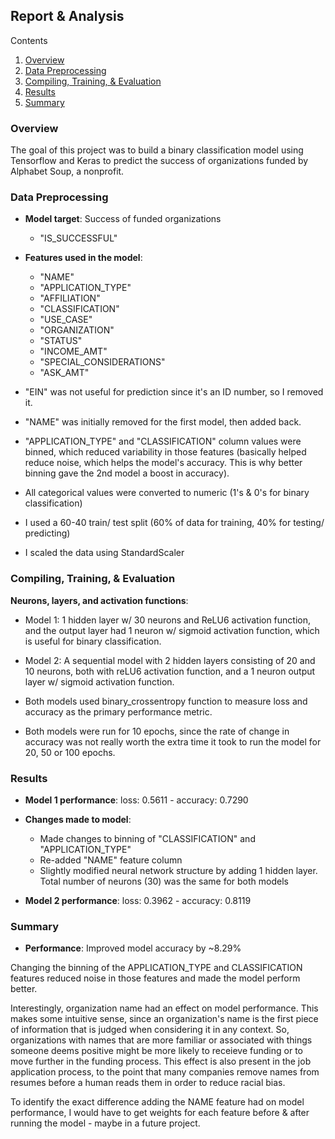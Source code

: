 ## Report & Analysis

  <summary>Contents</summary>
  <ol>
    <li><a href="#overview">Overview</a></li>
    <li><a href="#dpp">Data Preprocessing</a></li>
    <li><a href="#cte">Compiling, Training, & Evaluation</a></li>
    <li><a href="#results">Results</a></li>
    <li><a href="#summary">Summary</a></li>
  </ol>

### Overview
<a name="overview"></a>
The goal of this project was to build a binary classification model using Tensorflow and Keras to predict the success of organizations funded by Alphabet Soup, a nonprofit.

### Data Preprocessing
<a name="dpp"></a>
- **Model target**: Success of funded organizations
  - "IS_SUCCESSFUL"
- **Features used in the model**: 
  - "NAME"
  - "APPLICATION_TYPE"
  - "AFFILIATION"
  - "CLASSIFICATION"
  - "USE_CASE"
  - "ORGANIZATION"
  - "STATUS"
  - "INCOME_AMT"
  - "SPECIAL_CONSIDERATIONS"
  - "ASK_AMT"

- "EIN" was not useful for prediction since it's an ID number, so I removed it.
- "NAME" was initially removed for the first model, then added back.
- "APPLICATION_TYPE" and "CLASSIFICATION" column values were binned, which reduced variability in those features (basically helped reduce noise, which helps the model's accuracy. This is why better binning gave the 2nd model a boost in accuracy).
- All categorical values were converted to numeric (1's & 0's for binary classification)
- I used a 60-40 train/ test split (60% of data for training, 40% for testing/ predicting)
- I scaled the data using StandardScaler 

### Compiling, Training, & Evaluation
<a name="cte"></a>
**Neurons, layers, and activation functions**:
- Model 1: 1 hidden layer w/ 30 neurons and ReLU6 activation function, and the output layer had 1 neuron w/ sigmoid activation function, which is useful for binary classification.

- Model 2: A sequential model with 2 hidden layers consisting of 20 and 10 neurons, both with reLU6 activation function, and a 1 neuron output layer w/ sigmoid activation function.

- Both models used binary_crossentropy function to measure loss and accuracy as the primary performance metric.

- Both models were run for 10 epochs, since the rate of change in accuracy was not really worth the extra time it took to run the model for 20, 50 or 100 epochs.

### Results
<a name="results"></a>
- **Model 1 performance**: loss: 0.5611 - accuracy: 0.7290

- **Changes made to model**: 
    - Made changes to binning of "CLASSIFICATION" and "APPLICATION_TYPE"
    - Re-added "NAME" feature column
    - Slightly modified neural network structure by adding 1 hidden layer. Total number of neurons (30) was the same for both models

- **Model 2 performance**: loss: 0.3962 - accuracy: 0.8119

### Summary
<a name="summary"></a>

- **Performance**: Improved model accuracy by ~8.29%


Changing the binning of the APPLICATION_TYPE and CLASSIFICATION features reduced noise in those features and made the model perform better.

Interestingly, organization name had an effect on model performance. This makes some intuitive sense, since an organization's name is the first piece of information that is judged when considering it in any context. So, organizations with names that are more familiar or associated with things someone deems positive might be more likely to receieve funding or to move further in the funding process. This effect is also present in the job application process, to the point that many companies remove names from resumes before a human reads them in order to reduce racial bias.

To identify the exact difference adding the NAME feature had on model performance, I would have to get weights for each feature before & after running the model - maybe in a future project.